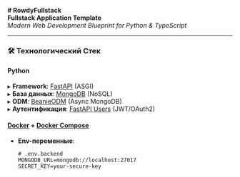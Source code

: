 **# RowdyFullstack**  
**Fullstack Application Template**  
*Modern Web Development Blueprint for Python & TypeScript*  

---

### 🛠 **Технологический Стек**  

#### Python  
▸ **Framework**: [FastAPI](https://fastapi.tiangolo.com/) (ASGI)  
▸ **База данных**: [MongoDB](https://www.mongodb.com/) (NoSQL)  
▸ **ODM**: [BeanieODM](https://roman-right.github.io/beanie/) (Async MongoDB)  
▸ **Аутентификация**: [FastAPI Users](https://fastapi-users.github.io/fastapi-users/) (JWT/OAuth2)  

#### [Docker](https://www.docker.com/) + [Docker Compose](https://docs.docker.com/compose/)  

- **Env-переменные**:  
  ```env
  # .env.backend
  MONGODB_URL=mongodb://localhost:27017
  SECRET_KEY=your-secure-key
  ```
